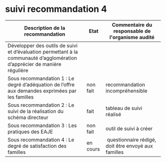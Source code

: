 # suivi recommandation 4


Description de la recommandation | Etat | Commentaire du responsable de l'organisme audité
--- | --- | ---
Développer des outils de suivi et d’évaluation permettant à la communauté d’agglomération d’apprécier de manière régulière |  | 
Sous recommandation 1 : Le degré d’adéquation de l’offre aux demandes exprimées par les familles | non fait | recommandation incompréhensible
Sous recommandation 2 : Le suivi de la réalisation du schéma directeur | fait | tableau de suivi réalisé
Sous recommandation 3 : Les pratiques des EAJE | non fait | outil de suivi à créer
Sous recommandation 4 : Le degré de satisfaction des familles | en cours | questionnaire rédigé, doit être envoyé aux familles 





